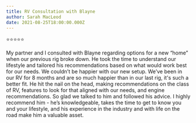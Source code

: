 ```yaml
---
title: RV Consultation with Blayne
author: Sarah MacLeod
date: 2021-08-25T18:00:00.000Z
---
```


⭐⭐⭐⭐⭐

My partner and I consulted with Blayne regarding options for a new “home” when our previous rig broke down. He took the time to understand our lifestyle and tailored his recommendations based on what would work best for our needs. We couldn’t be happier with our new setup. We’ve been in our RV for 8 months and are so much happier than in our last rig, it's such a better fit. He hit the nail on the head, making recommendations on the class of RV, features to look for that aligned with our needs, and engine recommendations. So glad we talked to him and followed his advice. I highly recommend him - he’s knowledgeable, takes the time to get to know you and your lifestyle, and his experience in the industry and with life on the road make him a valuable asset.
